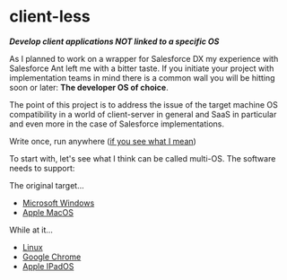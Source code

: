 # client-less
***Develop client applications NOT linked to a specific OS***

As I planned to work on a wrapper for Salesforce DX my experience with Salesforce Ant left me with a bitter taste. If you initiate your project with implementation teams in mind there is a common wall you will be hitting soon or later: **The developer OS of choice**.

The point of this project is to address the issue of the target machine OS compatibility in a world of client-server in general and SaaS in particular and even more in the case of Salesforce implementations.

Write once, run anywhere ([if you see what I mean](https://en.wikipedia.org/wiki/Write_once,_run_anywhere))

To start with, let's see what I think can be called multi-OS. The software needs to support:

The original target...
* [Microsoft Windows](https://www.microsoft.com/en-gb/windows)
* [Apple MacOS](https://www.apple.com/uk/macos)

While at it...
* [Linux](https://en.wikipedia.org/wiki/Linux)
* [Google Chrome](https://chromeos.google/)
* [Apple IPadOS](https://www.apple.com/uk/ipados)
